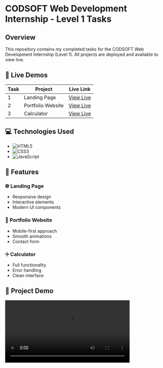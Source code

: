 # CODSOFT Web Development Internship - Level 1 Tasks

## Overview
This repository contains my completed tasks for the CODSOFT Web Development Internship (Level 1). All projects are deployed and available to view live.

## 🚀 Live Demos
| Task | Project | Live Link |
|------|---------|-----------|
| 1 | Landing Page | [View Live](https://rajat119.github.io/CODSOFT/LandingPage) |
| 2 | Portfolio Website | [View Live](https://rajat119.github.io/CODSOFT/Portfolio) |
| 3 | Calculator | [View Live](https://rajat119.github.io/CODSOFT/Calculator) |


## 💻 Technologies Used
- ![HTML5](https://img.shields.io/badge/HTML5-E34F26?style=flat&logo=html5&logoColor=white)
- ![CSS3](https://img.shields.io/badge/CSS3-1572B6?style=flat&logo=css3&logoColor=white)
- ![JavaScript](https://img.shields.io/badge/JavaScript-F7DF1E?style=flat&logo=javascript&logoColor=black)

## 🔧 Features
### 🌐 Landing Page
- Responsive design
- Interactive elements
- Modern UI components

### 🎨 Portfolio Website
- Mobile-first approach
- Smooth animations
- Contact form

### ➗ Calculator
- Full functionality
- Error handling
- Clean interface

## 🎥 Project Demo 
<video src="https://github.com/Rajat119/CODSOFT/raw/main/video3153472467.mp4" controls width="80%">
